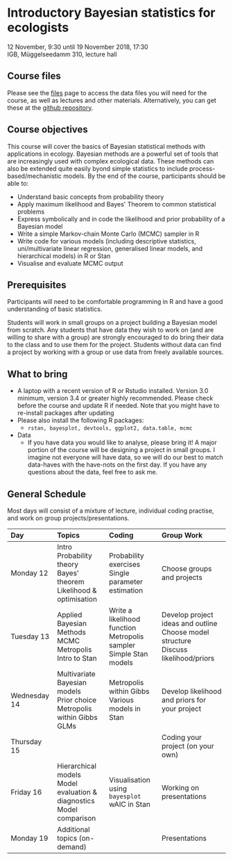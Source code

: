 # Introductory Bayesian statistics for ecologists

12 November, 9:30 until 19 November 2018, 17:30<br/>
IGB, Müggelseedamm 310, lecture hall

## Course files
Please see the [files](files.html) page to access the data files you will need for the course, as well as lectures and other materials. Alternatively, you can get these at the [github repository](https://github.com/mtalluto/BayesCourseIGB2018).

## Course objectives

This course will cover the basics of Bayesian statistical methods with applications in ecology. Bayesian methods are a powerful set of tools that are increasingly used with complex ecological data. These methods can also be extended quite easily byond simple statistics to include process-based/mechanistic models. By the end of the course, participants should be able to:

* Understand basic concepts from probability theory
* Apply maximum likelihood and Bayes' Theorem to common statistical problems
* Express symbolically and in code the likelihood and prior probability of a Bayesian model
* Write a simple Markov-chain Monte Carlo (MCMC) sampler in R
* Write code for various models (including descriptive statistics, uni/multivariate linear regression, generalised linear models, and hierarchical models) in R or Stan
* Visualise and evaluate MCMC output

## Prerequisites

Participants will need to be comfortable programming in R and have a good understanding of basic statistics.

Students will work in small groups on a project building a Bayesian model from scratch. Any students that have data they wish to work on (and are willing to share with a group) are strongly encouraged to do bring their data to the class and to use them for the project. Students without data can find a project by working with a group or use data from freely available sources.

## What to bring
* A laptop with a recent version of R or Rstudio installed. Version 3.0 minimum, version 3.4 or greater highly recommended. Please check before the course and update R if needed. Note that you might have to re-install packages after updating
* Please also install the following R packages: 
	* `rstan, bayesplot, devtools, ggplot2, data.table, mcmc`
* Data
	* If you have data you would like to analyse, please bring it! A major portion of the course will be designing a project in small groups. I imagine not everyone will have data, so we will do our best to match data-haves with the have-nots on the first day. If you have any questions about the data, feel free to ask me.


## General Schedule
Most days will consist of a mixture of lecture, individual coding practise, and work on group projects/presentations.

| Day          | Topics | Coding | Group Work |
|:-------------|:-------|:-------|:-----------|
| Monday 12    | Intro<br/> Probability theory<br/> Bayes' theorem<br/>Likelihood & optimisation | Probability exercises <br/> Single parameter estimation | Choose groups and projects |
| Tuesday 13   | Applied Bayesian Methods<br/> MCMC<br/> Metropolis<br/> Intro to Stan | Write a likelihood function<br/> Metropolis sampler<br/> Simple Stan models | Develop project ideas and outline<br/>Choose model structure<br/>Discuss likelihood/priors
| Wednesday 14 | Multivariate Bayesian models<br/> Prior choice<br/>Metropolis within Gibbs<br/> GLMs | Metropolis within Gibbs<br/>Various models in Stan | Develop likelihood and priors for your project
| Thursday 15  | | | Coding your project (on your own)
| Friday 16    | Hierarchical models <br/> Model evaluation & diagnostics <br/> Model comparison | Visualisation using `bayesplot` <br/>wAIC in Stan | Working on presentations
| Monday 19    | Additional topics (on-demand) | | Presentations |
